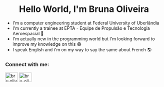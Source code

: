 <h1 align="center">Hello World, I'm Bruna Oliveira </h1>  


- I'm a computer engineering student at Federal University of Uberlândia
- I'm currently a trainee at EPTA - Equipe de Propulsão e Tecnologia Aeroespacial 🚀
- I'm actually new in the programming world but I'm looking forward to improve my knowledge on this 😄
- I speak English and i'm on my way to say the same about French 🌎

<h3 align="left">Connect with me:</h3>  
<p align="left"> 
<a href="https://fb.com/bru.oliveira2002" target="blank"><img align="center" src="https://cdn.jsdelivr.net/npm/simple-icons@3.0.1/icons/facebook.svg" alt="bru.oliveira2002" height="30" width="40" /></a>  
<a href="https://instagram.com/bru_oliveirax" target="blank"><img align="center" src="https://cdn.jsdelivr.net/npm/simple-icons@3.0.1/icons/instagram.svg" alt="bru_oliveirax" height="30" width="40" /></a>  
</p>
